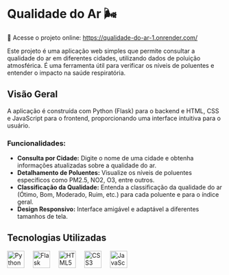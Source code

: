 # Qualidade do Ar 🌬️

🔗 Acesse o projeto online: https://qualidade-do-ar-1.onrender.com/

Este projeto é uma aplicação web simples que permite consultar a qualidade do ar em diferentes cidades, utilizando dados de poluição atmosférica. É uma ferramenta útil para verificar os níveis de poluentes e entender o impacto na saúde respiratória.

## Visão Geral

A aplicação é construída com Python (Flask) para o backend e HTML, CSS e JavaScript para o frontend, proporcionando uma interface intuitiva para o usuário.

### Funcionalidades:
- **Consulta por Cidade:** Digite o nome de uma cidade e obtenha informações atualizadas sobre a qualidade do ar.
- **Detalhamento de Poluentes:** Visualize os níveis de poluentes específicos como PM2.5, NO2, O3, entre outros.
- **Classificação da Qualidade:** Entenda a classificação da qualidade do ar (Ótimo, Bom, Moderado, Ruim, etc.) para cada poluente e para o índice geral.
- **Design Responsivo:** Interface amigável e adaptável a diferentes tamanhos de tela.

## Tecnologias Utilizadas

<p style="display: flex; align-items: center; gap: 20px; flex-wrap: wrap;"> <img src="https://cdn.jsdelivr.net/gh/devicons/devicon/icons/python/python-original.svg" alt="Python" width="40" height="40" title="Python"/> <img src="https://cdn.jsdelivr.net/gh/devicons/devicon/icons/flask/flask-original.svg" alt="Flask" width="40" height="40" title="Flask"/> <img src="https://cdn.jsdelivr.net/gh/devicons/devicon/icons/html5/html5-original.svg" alt="HTML5" width="40" height="40" title="HTML5"/> <img src="https://cdn.jsdelivr.net/gh/devicons/devicon/icons/css3/css3-original.svg" alt="CSS3" width="40" height="40" title="CSS3"/> <img src="https://cdn.jsdelivr.net/gh/devicons/devicon/icons/javascript/javascript-original.svg" alt="JavaScript" width="40" height="40" title="JavaScript"/> </p>


